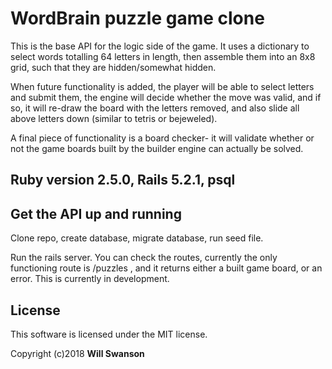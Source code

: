 # WordBrain puzzle game clone

This is the base API for the logic side of the game. It uses a dictionary to select words totalling 64 letters in length, then assemble them into an 8x8 grid, such that they are hidden/somewhat hidden.

When future functionality is added, the player will be able to select letters and submit them, the engine will decide whether the move was valid, and if so, it will re-draw the board with the letters removed, and also slide all above letters down (similar to tetris or bejeweled).

A final piece of functionality is a board checker- it will validate whether or not the game boards built by the builder engine can actually be solved.

## Ruby version 2.5.0, Rails 5.2.1, psql

## Get the API up and running

Clone repo, create database, migrate database, run seed file.

Run the rails server. You can check the routes, currently the only functioning route is /puzzles , and it returns either a built game board, or an error. This is currently in development.

## License

This software is licensed under the MIT license.

Copyright (c)2018 **Will Swanson**
